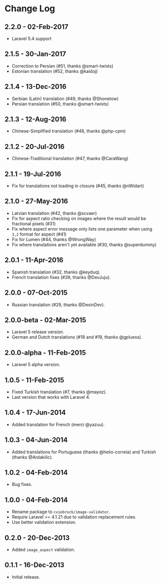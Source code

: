 # Change Log

## 2.2.0 - 02-Feb-2017

- Laravel 5.4 support


## 2.1.5 - 30-Jan-2017

- Correction to Persian (#51, thanks @smart-twists)
- Estonian translation (#52, thanks @kaidoj)
 

## 2.1.4 - 13-Dec-2016

- Serbian (Latin) translation (#49, thanks @Shonetow)
- Persian translation (#50, thanks @smart-twists)


## 2.1.3 - 12-Aug-2016

- Chinese-Simplified translation (#48, thanks @php-cpm)


## 2.1.2 - 20-Jul-2016

- Chinese-Traditional translation (#47, thanks @CaraWang)


## 2.1.1 - 19-Jul-2016

- Fix for translations not loading in closure (#45, thanks @nWidart)


## 2.1.0 - 27-May-2016

- Latvian translation (#42, thanks @scvaer)
- Fix for aspect ratio checking on images where the result would be fractional pixels (#31)
- Fix where aspect error message only lists one parameter when using `3,2` format for aspect (#41)
- Fix for Lumen (#44, thanks @WrongWay)
- Fix where translations aren't yet available (#30, thanks @superdummy)


## 2.0.1 - 11-Apr-2016

- Spanish translation (#32, thanks @keyduq).
- French translation fixes (#39, thanks @DevJuju).


## 2.0.0 - 07-Oct-2015

- Russian translation (#29, thanks @DexinDev).


## 2.0.0-beta - 02-Mar-2015

- Laravel 5 release version.
- German and Dutch translations (#18 and #19, thanks @gpluess).


## 2.0.0-alpha - 11-Feb-2015

- Laravel 5 alpha version.


## 1.0.5 - 11-Feb-2015

- Fixed Turkish translation (#7, thanks @mayoz).
- Last version that works with Laravel 4.


## 1.0.4 - 17-Jun-2014

- Added translation for French (merci @yazuu).


## 1.0.3 - 04-Jun-2014

- Added translations for Portuguese (thanks @helio-correia) and Turkish (thanks @Ardakilic).


## 1.0.2 - 04-Feb-2014

- Bug fixes.


## 1.0.0 - 04-Feb-2014

- Rename package to `cviebrock/image-validator`.
- Require Laravel >= 4.1.21 due to validation replacement rules.
- Use better validation extension.


## 0.2.0 - 20-Dec-2013

- Added `image_aspect` validation.


## 0.1.1 - 16-Dec-2013

- Initial release.

